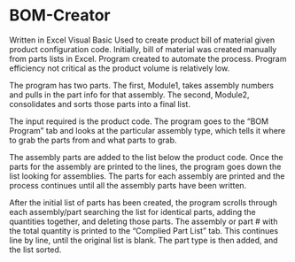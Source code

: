 # BOM-Creator
Written in Excel Visual Basic 
Used to create product bill of material given product configuration code.
Initially, bill of material was created manually from parts lists in Excel. Program created to automate the process. 
Program efficiency not critical as the product volume is relatively low. 

The program has two parts. The first, Module1, takes assembly numbers and pulls in the part info for that assembly. 
The second, Module2, consolidates and sorts those parts into a final list.

The input required is the product code. The program goes to the “BOM Program” tab and looks at the particular assembly 
type, which tells it where to grab the parts from and what parts to grab. 

The assembly parts are added to the list below the product code. Once the parts for the assembly are printed to the
lines, the program goes down the list looking for assemblies. The parts for each assembly are printed and the 
process continues until all the assembly parts have been written.

After the initial list of parts has been created, the program scrolls through each assembly/part searching the 
list for identical parts, adding the quantities together, and deleting those parts. 
The assembly or part # with the total quantity is printed to the “Complied Part List” tab. This continues line by 
line, until the original list is blank. The part type is then added, and the list sorted.
